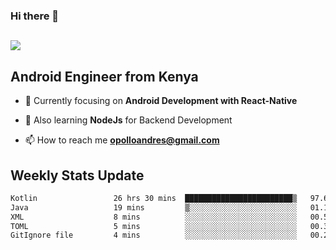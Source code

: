 ### Hi there 👋
<h2 align="left"><img src="https://readme-typing-svg.herokuapp.com?color=000000&lines=I'm+Andrew+Opollo😊;Welcome+to+my+Github😜"> </h2>

## Android Engineer from Kenya


- 🌱 Currently focusing on **Android Development with React-Native**

- 🔭 Also learning **NodeJs** for Backend Development

- 📫 How to reach me **opolloandres@gmail.com**


## Weekly Stats Update
<!--START_SECTION:waka-->

```txt
Kotlin                 26 hrs 30 mins  ████████████████████████▒   97.67 %
Java                   19 mins         ▒░░░░░░░░░░░░░░░░░░░░░░░░   01.19 %
XML                    8 mins          ░░░░░░░░░░░░░░░░░░░░░░░░░   00.54 %
TOML                   5 mins          ░░░░░░░░░░░░░░░░░░░░░░░░░   00.31 %
GitIgnore file         4 mins          ░░░░░░░░░░░░░░░░░░░░░░░░░   00.28 %
```

<!--END_SECTION:waka-->



